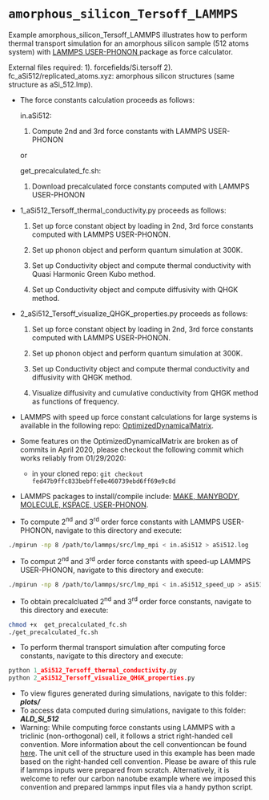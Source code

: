 # `amorphous_silicon_Tersoff_LAMMPS`

Example amorphous_silicon_Tersoff_LAMMPS illustrates how to perform thermal 
transport simulation for an amorphous silicon sample (512 atoms system) with
[LAMMPS USER-PHONON ](https://lammps.sandia.gov/doc/Packages_details.html#pkg-user-phonon) package as force calculator.

External files required: 
		       1). forcefields/Si.tersoff 
		       2). fc_aSi512/replicated_atoms.xyz: amorphous silicon structures (same structure as aSi_512.lmp).


- The force constants calculation proceeds as follows:
			
	in.aSi512:
    1.  Compute 2nd and 3rd force constants with LAMMPS USER-PHONON
			
	or
			
	get_precalculated_fc.sh:
	1.  Download precalculated force constants computed with LAMMPS USER-PHONON

- 1_aSi512_Tersoff_thermal_conductivity.py proceeds as follows:

    1. Set up force constant object by loading in 2nd, 3rd force constants computed with LAMMPS USER-PHONON.
			
	2. Set up phonon object and perform quantum simulation at 300K.
			
	3. Set up Conductivity object and compute thermal conductivity with Quasi Harmonic Green Kubo method.
			
	4. Set up Conductivity object and compute diffusivity with QHGK method.

- 2_aSi512_Tersoff_visualize_QHGK_properties.py proceeds as follows:

	1. Set up force constant object by loading in 2nd, 3rd force constants computed with LAMMPS USER-PHONON.
			
	2. Set up phonon object and perform quantum simulation at 300K.
			
	3. Set up Conductivity object and compute thermal conductivity and diffusivity with QHGK method.
			
	4. Visualize diffusivity and cumulative conductivity from QHGK method as functions of frequency. 


- LAMMPS with speed up force constant calculations for large systems is available in the following repo: [OptimizedDynamicalMatrix](https://github.com/charlessievers/lammps/tree/fed47b9ffc833bebffe0e460739ebd6ff69e9c8d).
- Some features on the OptimizedDynamicalMatrix are broken as of commits in April 2020, please checkout the following commit which works reliably from 01/29/2020: 
	- in your cloned repo: `git checkout fed47b9ffc833bebffe0e460739ebd6ff69e9c8d`
- LAMMPS packages to install/compile include: [MAKE, MANYBODY, MOLECULE, KSPACE, USER-PHONON](https://lammps.sandia.gov/doc/Packages_details.html).


- To compute 2<sup>nd</sup> and 3<sup>rd</sup> order force constants with LAMMPS USER-PHONON, navigate to this directory and execute:
```bash
./mpirun -np 8 /path/to/lammps/src/lmp_mpi < in.aSi512 > aSi512.log 
```
- To comput 2<sup>nd</sup> and 3<sup>rd</sup> order force constants with speed-up LAMMPS USER-PHONON, navigate to this directory and execute:
```bash
./mpirun -np 8 /path/to/lammps/src/lmp_mpi < in.aSi512_speed_up > aSi512_speed_up.log 
```
- To obtain precalcluated 2<sup>nd</sup> and 3<sup>rd</sup> order force constants, navigate to this directory and execute:
```bash
chmod +x  get_precalculated_fc.sh
./get_precalculated_fc.sh
```
- To perform thermal transport simulation after computing force constants, navigate to this directory and execute:
```python
python 1_aSi512_Tersoff_thermal_conductivity.py
python 2_aSi512_Tersoff_visualize_QHGK_properties.py
```
- To view figures generated during simulations, navigate to this folder: ***plots/***
- To access data computed during simulations, navigate to this folder: ***ALD_Si_512***
- Warning: While computing force constants using LAMMPS with a triclinic (non-orthogonal) cell, it follows a strict right-handed cell convention. More information about the cell conventioncan be found [here](https://docs.lammps.org/Howto_triclinic.html). The unit cell of the structure used in this example has been made based on the right-handed cell convention. Please be aware of this rule if lammps inputs were prepared from scratch. Alternatively, it is welcome to refer our carbon nanotube example where we imposed this convention and prepared lammps input files via a handy python script.
 
